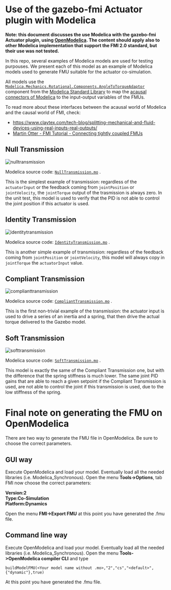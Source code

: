 # Use of the gazebo-fmi Actuator plugin with Modelica

**Note: this document discusses the use Modelica with the gazebo-fmi Actuator plugin, using [OpenModelica](https://openmodelica.org/). The content should apply also to other Modelica implementation that support the FMI 2.0 standard, but their use was not tested.**

In this repo, several examples of Modelica models are used for testing purpouses. We present each of this model as an example of Modelica models used to generate FMU suitable for the actuator co-simulation.

All models use the [`Modelica.Mechanics.Rotational.Components.AngleToTorqueAdaptor`](https://doc.modelica.org/help/Modelica_Mechanics_Rotational_Components.html#Modelica.Mechanics.Rotational.Components.AngleToTorqueAdaptor) component from
the [Modelica Standard Library](https://github.com/modelica/ModelicaStandardLibrary) to map the [acausal connectors of Modelica](http://book.xogeny.com/components/connectors/)
to the input-output variables of the FMUs.

To read more about these interfaces between the acausal world of Modelica and the causal world of FMI, check:
* https://www.claytex.com/tech-blog/splitting-mechanical-and-fluid-devices-using-real-inputs-real-outputs/
* [Martin Otter - FMI Tutorial - Connecting tightly coupled FMUs](https://github.com/robotology-playground/gazebo-fmi/files/2195839/11_TigtlyConnectedFMUs.pdf)


## Null Transmission
![nulltransmission](https://user-images.githubusercontent.com/1857049/42735230-afa799ba-8850-11e8-875e-7e9952be0b3e.png)

Modelica source code: [`NullTransmission.mo`](../test/NullTransmission.mo) .

This is the simplest example of transmission: regardless of the `actuatorInput` or the feedback coming from `jointPosition`
or `jointVelocity`, the `jointTorque` output of the trasmission is always zero. In the unit test, this model
is used to verify that the PID is not able to control the joint position if this actuator is used.




## Identity Transmission
![identitytransmission](https://user-images.githubusercontent.com/1857049/42735229-af8172e4-8850-11e8-9d40-5674802087e7.png)

Modelica source code: [`IdentityTransmission.mo`](../test/IdentityTransmission.mo) .


This is another simple example of transmission: regardless of the feedback coming from `jointPosition`
or `jointVelocity`, this model will always copy in `jointTorque` the `actuatorInput` value.

## Compliant Transmission
![complianttransmission](https://user-images.githubusercontent.com/1857049/42735228-af5bf096-8850-11e8-9093-3e2ee4a49b80.png)

Modelica source code: [`CompliantTransmission.mo`](../test/CompliantTransmission.mo) .

This is the first non-trivial example of the transmission: the actuator input is used to drive a series of an inertia and a spring,
that then drive the actual torque delivered to the Gazebo model.

## Soft Transmission
![softtransmission](https://user-images.githubusercontent.com/1857049/42735226-ae968b94-8850-11e8-96e3-ec2ac2cb665d.png)

Modelica source code: [`SoftTransmission.mo`](../test/SoftTransmission.mo) .

This model is exactly the same of the Compliant Transmission one, but with the difference that the spring stiffness is much lower.
The same joint PID gains that are able to reach a given setpoint if the Compliant Transmission is used, are not able to control
the joint if this transmission is used, due to the low stiffness of the spring.

# Final note on generating the FMU on OpenModelica

There are two way to generate the FMU file in OpenModelica. Be sure to choose the correct parameters.

## GUI way
Execute OpenModelica and load your model. Eventually load all the needed libraries (i.e. Modelica_Synchronous).
Open the menu **Tools->Options**, tab FMI now choose the correct parameters:

**Version:2  
Type:Co-Simulation  
Platform:Dynamics**

Open the menu **FMI->Export FMU** at this point you have generated the .fmu file.

## Command line way
Execute OpenModelica and load your model. Eventually load all the needed libraries (i.e. Modelica_Synchronous).
Open the menu **Tools->OpenModelica compiler CLI**
 and type

```
buildModelFMU(<Your model name without .mo>,"2","cs","<default>",{"dynamic"},true)
```

At this point you have generated the .fmu file.